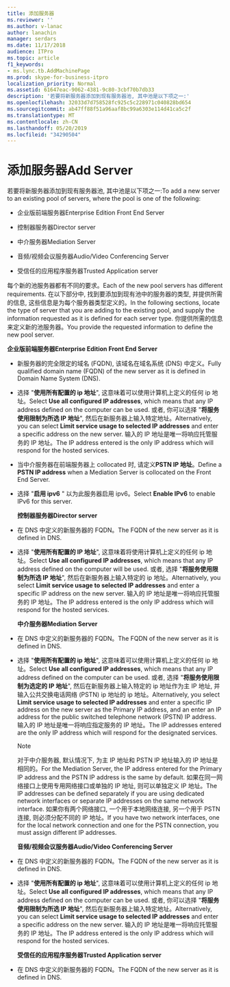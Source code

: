 ```yaml
---
title: 添加服务器
ms.reviewer: ''
ms.author: v-lanac
author: lanachin
manager: serdars
ms.date: 11/17/2018
audience: ITPro
ms.topic: article
f1_keywords:
- ms.lync.tb.AddMachinePage
ms.prod: skype-for-business-itpro
localization_priority: Normal
ms.assetid: 61647eac-9062-4381-9c80-3cbf70b7db33
description: '若要将新服务器添加到现有服务器池, 其中池是以下项之一:'
ms.openlocfilehash: 32033d7d758528fc925c5c228971c040828bd654
ms.sourcegitcommit: ab47ff88f51a96aaf8bc99a6303e114d41ca5c2f
ms.translationtype: MT
ms.contentlocale: zh-CN
ms.lasthandoff: 05/20/2019
ms.locfileid: "34290504"
---
```

# <a name="add-server"></a><span data-ttu-id="95ae7-103">添加服务器</span><span class="sxs-lookup"><span data-stu-id="95ae7-103">Add Server</span></span>
 
<span data-ttu-id="95ae7-104">若要将新服务器添加到现有服务器池, 其中池是以下项之一:</span><span class="sxs-lookup"><span data-stu-id="95ae7-104">To add a new server to an existing pool of servers, where the pool is one of the following:</span></span>
  
- <span data-ttu-id="95ae7-105">企业版前端服务器</span><span class="sxs-lookup"><span data-stu-id="95ae7-105">Enterprise Edition Front End Server</span></span>
    
- <span data-ttu-id="95ae7-106">控制器服务器</span><span class="sxs-lookup"><span data-stu-id="95ae7-106">Director server</span></span>
    
- <span data-ttu-id="95ae7-107">中介服务器</span><span class="sxs-lookup"><span data-stu-id="95ae7-107">Mediation Server</span></span>
    
- <span data-ttu-id="95ae7-108">音频/视频会议服务器</span><span class="sxs-lookup"><span data-stu-id="95ae7-108">Audio/Video Conferencing Server</span></span>
    
- <span data-ttu-id="95ae7-109">受信任的应用程序服务器</span><span class="sxs-lookup"><span data-stu-id="95ae7-109">Trusted Application server</span></span>
    
<span data-ttu-id="95ae7-110">每个新的池服务器都有不同的要求。</span><span class="sxs-lookup"><span data-stu-id="95ae7-110">Each of the new pool servers has different requirements.</span></span> <span data-ttu-id="95ae7-111">在以下部分中, 找到要添加到现有池中的服务器的类型, 并提供所需的信息, 这些信息是为每个服务器类型定义的。</span><span class="sxs-lookup"><span data-stu-id="95ae7-111">In the following sections, locate the type of server that you are adding to the existing pool, and supply the information requested as it is defined for each server type.</span></span> <span data-ttu-id="95ae7-112">你提供所需的信息来定义新的池服务器。</span><span class="sxs-lookup"><span data-stu-id="95ae7-112">You provide the requested information to define the new pool server.</span></span>
  
 <span data-ttu-id="95ae7-113">**企业版前端服务器**</span><span class="sxs-lookup"><span data-stu-id="95ae7-113">**Enterprise Edition Front End Server**</span></span>
  
- <span data-ttu-id="95ae7-114">新服务器的完全限定的域名 (FQDN), 该域名在域名系统 (DNS) 中定义。</span><span class="sxs-lookup"><span data-stu-id="95ae7-114">Fully qualified domain name (FQDN) of the new server as it is defined in Domain Name System (DNS).</span></span>
    
- <span data-ttu-id="95ae7-115">选择 "**使用所有配置的 ip 地址**", 这意味着可以使用计算机上定义的任何 ip 地址。</span><span class="sxs-lookup"><span data-stu-id="95ae7-115">Select **Use all configured IP addresses**, which means that any IP address defined on the computer can be used.</span></span> <span data-ttu-id="95ae7-116">或者, 你可以选择 "**将服务使用限制为所选 IP 地址**", 然后在新服务器上输入特定地址。</span><span class="sxs-lookup"><span data-stu-id="95ae7-116">Alternatively, you can select **Limit service usage to selected IP addresses** and enter a specific address on the new server.</span></span> <span data-ttu-id="95ae7-117">输入的 IP 地址是唯一将响应托管服务的 IP 地址。</span><span class="sxs-lookup"><span data-stu-id="95ae7-117">The IP address entered is the only IP address which will respond for the hosted services.</span></span>
    
- <span data-ttu-id="95ae7-118">当中介服务器在前端服务器上 collocated 时, 请定义**PSTN IP 地址**。</span><span class="sxs-lookup"><span data-stu-id="95ae7-118">Define a **PSTN IP address** when a Mediation Server is collocated on the Front End Server.</span></span>
    
- <span data-ttu-id="95ae7-119">选择 "**启用 ipv6** " 以为此服务器启用 ipv6。</span><span class="sxs-lookup"><span data-stu-id="95ae7-119">Select **Enable IPv6** to enable IPv6 for this server.</span></span>
    
  <span data-ttu-id="95ae7-120">**控制器服务器**</span><span class="sxs-lookup"><span data-stu-id="95ae7-120">**Director server**</span></span>
  
- <span data-ttu-id="95ae7-121">在 DNS 中定义的新服务器的 FQDN。</span><span class="sxs-lookup"><span data-stu-id="95ae7-121">The FQDN of the new server as it is defined in DNS.</span></span>
    
- <span data-ttu-id="95ae7-122">选择 "**使用所有配置的 IP 地址**", 这意味着将使用计算机上定义的任何 ip 地址。</span><span class="sxs-lookup"><span data-stu-id="95ae7-122">Select **Use all configured IP addresses**, which means that any IP address defined on the computer will be used.</span></span> <span data-ttu-id="95ae7-123">或者, 选择 "**将服务使用限制为所选 IP 地址**", 然后在新服务器上输入特定的 ip 地址。</span><span class="sxs-lookup"><span data-stu-id="95ae7-123">Alternatively, you select **Limit service usage to selected IP addresses** and enter a specific IP address on the new server.</span></span> <span data-ttu-id="95ae7-124">输入的 IP 地址是唯一将响应托管服务的 IP 地址。</span><span class="sxs-lookup"><span data-stu-id="95ae7-124">The IP address entered is the only IP address which will respond for the hosted services.</span></span>
    
  <span data-ttu-id="95ae7-125">**中介服务器**</span><span class="sxs-lookup"><span data-stu-id="95ae7-125">**Mediation Server**</span></span>
  
- <span data-ttu-id="95ae7-126">在 DNS 中定义的新服务器的 FQDN。</span><span class="sxs-lookup"><span data-stu-id="95ae7-126">The FQDN of the new server as it is defined in DNS.</span></span>
    
- <span data-ttu-id="95ae7-127">选择 "**使用所有配置的 ip 地址**", 这意味着可以使用计算机上定义的任何 ip 地址。</span><span class="sxs-lookup"><span data-stu-id="95ae7-127">Select **Use all configured IP addresses**, which means that any IP address defined on the computer can be used.</span></span> <span data-ttu-id="95ae7-128">或者, 选择 "**将服务使用限制为选定的 IP 地址**", 然后在新服务器上输入特定的 ip 地址作为主 IP 地址, 并输入公共交换电话网络 (PSTN) ip 地址的 ip 地址。</span><span class="sxs-lookup"><span data-stu-id="95ae7-128">Alternatively, you select **Limit service usage to selected IP addresses** and enter a specific IP address on the new server as the Primary IP address, and an enter an IP address for the public switched telephone network (PSTN) IP address.</span></span> <span data-ttu-id="95ae7-129">输入的 IP 地址是唯一将响应指定服务的 IP 地址。</span><span class="sxs-lookup"><span data-stu-id="95ae7-129">The IP addresses entered are the only IP address which will respond for the designated services.</span></span>
    
    > [!NOTE]
    > <span data-ttu-id="95ae7-130">对于中介服务器, 默认情况下, 为主 IP 地址和 PSTN IP 地址输入的 IP 地址是相同的。</span><span class="sxs-lookup"><span data-stu-id="95ae7-130">For the Mediation Server, the IP address entered for the Primary IP address and the PSTN IP address is the same by default.</span></span> <span data-ttu-id="95ae7-131">如果在同一网络接口上使用专用网络接口或单独的 IP 地址, 则可以单独定义 IP 地址。</span><span class="sxs-lookup"><span data-stu-id="95ae7-131">The IP addresses can be defined separately if you are using dedicated network interfaces or separate IP addresses on the same network interface.</span></span> <span data-ttu-id="95ae7-132">如果你有两个网络接口, 一个用于本地网络连接, 另一个用于 PSTN 连接, 则必须分配不同的 IP 地址。</span><span class="sxs-lookup"><span data-stu-id="95ae7-132">If you have two network interfaces, one for the local network connection and one for the PSTN connection, you must assign different IP addresses.</span></span> 
  
  <span data-ttu-id="95ae7-133">**音频/视频会议服务器**</span><span class="sxs-lookup"><span data-stu-id="95ae7-133">**Audio/Video Conferencing Server**</span></span>
  
- <span data-ttu-id="95ae7-134">在 DNS 中定义的新服务器的 FQDN。</span><span class="sxs-lookup"><span data-stu-id="95ae7-134">The FQDN of the new server as it is defined in DNS.</span></span>
    
- <span data-ttu-id="95ae7-135">选择 "**使用所有配置的 ip 地址**", 这意味着可以使用计算机上定义的任何 ip 地址。</span><span class="sxs-lookup"><span data-stu-id="95ae7-135">Select **Use all configured IP addresses**, which means that any IP address defined on the computer can be used.</span></span> <span data-ttu-id="95ae7-136">或者, 你可以选择 "**将服务使用限制为所选 IP 地址**", 然后在新服务器上输入特定地址。</span><span class="sxs-lookup"><span data-stu-id="95ae7-136">Alternatively, you can select **Limit service usage to selected IP addresses** and enter a specific address on the new server.</span></span> <span data-ttu-id="95ae7-137">输入的 IP 地址是唯一将响应托管服务的 IP 地址。</span><span class="sxs-lookup"><span data-stu-id="95ae7-137">The IP address entered is the only IP address which will respond for the hosted services.</span></span>
    
  <span data-ttu-id="95ae7-138">**受信任的应用程序服务器**</span><span class="sxs-lookup"><span data-stu-id="95ae7-138">**Trusted Application server**</span></span>
  
- <span data-ttu-id="95ae7-139">在 DNS 中定义的新服务器的 FQDN。</span><span class="sxs-lookup"><span data-stu-id="95ae7-139">The FQDN of the new server as it is defined in DNS.</span></span>
    


